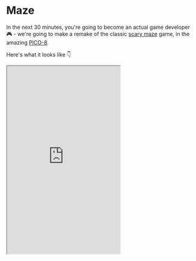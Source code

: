 # Maze

In the next 30 minutes, you're going to become an actual game developer 🎮  - we're going to make a remake of the classic [scary maze](http://www.playscarymazegame.net/play-scary-maze-game/) game, in the amazing [PICO-8](https://www.lexaloffle.com/pico-8.php).

Here's what it looks like 👇

<iframe src="https://www.lexaloffle.com/bbs/?pid=53863#p53862" style="height:500px">

## Setup 🔧

All you need for this setup is a copy of PICO-8, which you can get [here](https://www.lexaloffle.com/pico-8.php). PICO-8 is a game development suite which is delightfully simple, satisfying and quick to work with - you can write code, draw characters and maps, along with making music, all in the same software which weighs only a few megabytes ⚡

PICO-8 works on Windows, Mac OS, Linux and even Raspberry Pi 🖥️  - it is totally worth the $15!

## Exploring ⛰

Nice - you got PICO-8! When you launch it, you might see this unfamiliar screen with a blinking red cursor 👇

![](-efdafb55-0a7e-4ae7-9007-9303c1010517Untitled)

This is the PICO-8 console - but you won't need this for now, so go ahead and press `esc` on your keyboard. You'll see something like this:

![](-bad3936a-500b-4180-b620-77cbc8beb29eUntitled)

Go ahead and click on each of the icons on the top right of the screen. In order, they represent:

1. **Code**: Logic that your game runs continously
2. **Sprite**: Draw the characters in your game
3. **Map**: Make a map for your game(background) with sprites
4. **Sound**: Make small sound effects for your game
5. **Music**: Compose background music for your game with sounds

Explore anything you want - or don't 😛  There's no need to worry about breaking anything 😌

## Getting started 🏃

Once you're done exploring, quit and restart PICO-8 - and then press the `esc` key like you did earlier. You're into the code editor once again 👨‍💻

If you've ever played games before, you've probably heard of the term `FPS` - it stands for **F**rames **P**er **S**econd. PICO-8 runs at 30 FPS, meaning your game is updated 30 times every second.

We're going to divide our game into 3 sections, where we initialize our game, we update it, and when we draw it to the screen - the code for these sections would look like this:

```lua
function _init() --Initializing: runs only once, when the game is loaded
end

function _update() --Updating: runs 30 times every second
end

function _draw() --Drawing: runs 30 times every second, but after _update
end
```

Let's start with something simple - drawing a small square in the middle of our screen. PICO-8's screen is 128x128 pixels, so we'll draw a pixel in the center with co-ordinates `64(x), 64(y)` and `12` to make it blue! Add this code inside your `_draw() function`:

```lua
cls()
pset(64,64,12)
```

`cls()` clears the screen everytime your code runs, so that our screen doesn't become too messy!

Now, just press `⌘/ctrl + r` to run the game, and see a nice blue pixel in the middle of our screen 👀

![](-8e88f988-5fa4-4a97-b8cd-2f6629747b7dUntitled)

That's pretty boring though 💤  - Let's make this pixel move!

But before we do that, we need a place to store these co-ordinates, so add these containers to your `_init() function`:

```lua
x=64
y=64
```

and update your `_draw function` with this:

```lua
pset(x,y,12)
```

Your code will still run perfectly, but the pixel still doesn't move - we'll get to that now!

Since the update function runs 30 times/second, we can include conditions inside it to move our pixel. We'll use our arrow keys to control it, with simple logic, increasing or decreasing the x and y co-ordinates of the pixel.

Add this code to your `_update() function`:

```lua
--Use Shift+U,D,R,L for typing in arrow keys in PICO-8
if(btn(⬆️)) y-=1
if(btn(⬇️)) y+=1
if(btn(⬅️)) x-=1
if(btn(➡️)) x+=1
```

 Run your game(`⌘/ctrl + r`) and use your arrow keys, and you will see a moving pixel ⛸️  

## Making it a game 🎮

We have some movement on our screen now, but it's still just a pixel - and by no means even looks like a game. Let's change that, and add graphics, sound and a background map!

Head onto the 😺  tab, from the top-right corner of your screen.

![](Untitled-f22da680-7114-4927-a36d-1cda5e9634e4.png)

All you need to know for now is that you can draw 8x8 characters, from the 16 colors in the pallete to your right. Here's an example - the character I made - 

![](Untitled-3a88eb8b-eb44-4701-8862-aac5d4cfaffc.png)

When you're making games, characters, and other individual art is referred to as a `sprite`. Let's go ahead and replace the blue pixel with our newly drawn character - change your `pset(x,y,12)` line to this:

```lua
spr(1, x, y) -- draws the first sprite, to our x and y co-ordinates.
```

Nice! We have our own character roaming around on the screen - next, let's make an environment - a map for our character. Go back to the sprite editor (😺 ) - and click on the empty space next to your character - and draw a tile - paint your entire stripe blue - we'll use that to make a river in our game. 

![](Untitled-ccbb28ec-1a11-40bf-83ce-1c83cb84655c.png)

Draw other types of tiles by clicking on the empty space next to the ones you've already drawn. Draw one sprite for grass, and another one with a treasure chest on it 💰

Head over the the map tab - the one with 4 rectangles on it, and use your sprites to make a map that looks something like this 👇

![](Untitled-64d4814e-370a-4b16-a432-47bbdf4107c3.png)

If you run your game now, you won't see any change - we need to draw the map to our screen first 🖌️  Add this to your `_draw()` function:

```lua
map(0,0) --make sure this comes before you draw your sprite
```

Our little creation finally looks like a game now 🎮 

### Enforcing rules 📖

Our game is still just a character roaming around a map though - a player has no idea of what the objective is. Let's add some logic to our game that makes an irritating sound whenever the character goes out of the river, and onto the grass 🌊 

Head over to the sound tab (🔉 ) - and use your mouse to draw something like the sound below 👇

![](Untitled-c5c26939-7d80-4731-afb7-34acea10a4bc.png)

It's high pitched, and pretty irritating 🤯 

How do we play this sound at the right time though? We'll use conditions in our code, so that this sound only plays when our sprite is on grass. The code would look like this, add this yo your `_draw()` function:

```lua
if(mget(x/8,y/8)==2) sfx(0)
```

What this code does is check every frame if our character is on the grass sprite (no.2 - if your sprites are in another sequence, replace `2` with the grass' sprite number), and if it is - the irritating sound is played!

`mget()` tells us the tile on the map, given the co-ordinates of a map tile. We divide `x` and `y` with `8` because a map tile is `8x8` pixels ▪️

### The end 🏁

We need a game over, when our player reaches the treasure chest 💰 - and it's just another line of code, very similar to what we had to do to play the irritating sound - add this to your `_draw()` function:

```lua
if(mget(x/8,y/8)==4) stop("game over!", 50, 64, 10)--50(x), 64(y), 10(color)
```

This condition checks if the map tile our character is on is the treasure chest (sprite no.4 for me), and if it is, displays a game over message like this 👇

![](Untitled-14dea7db-f2de-4613-9d24-588d4033486f.png)

You just made your own game, in under 30 minutes - how cool is that! This game can be hacked on in many ways, you should totally go ahead and make it more customized! Here are a few ideas 👇

## Consolidation 🖋️

Play around with this game  - and make it your own. 

Here are a few ideas👇

- Instead of using arrow keys to move our sprite, use the mouse
    - Google your way in to make this happen
    - You could even do something like change the x co-ordinate based on your arrow keys, and the y co-ordinate based on your mouse!
- Add a celebration sound when you reach the treasure chest
- Make this game more scary 👻
- Restart the game when the sprite goes out of the river 🔁

Here's all the annotated code for you to see:

```lua
function _init() -- initializing: runs only once, when the game is loaded
 -- we're defining x and y here
 x=0
 y=0
end

function _update() -- updating: runs 30 times every second
 -- adding controls for our character through arrow keys here
 if(btn(⬆️)) y-=1
 if(btn(⬇️)) y+=1
 if(btn(⬅️)) x-=1
 if(btn(➡️)) x+=1
end

function _draw() -- drawing: runs 30 times every second, but after _update
 -- the stuff you see and hear, is all in here
 cls() -- clear the screen before every frame
 map(0,0) -- draw a map starting from origin
 spr(1, x, y) -- draw our character sprite on the updated x and y co-ordinates
 if(mget(x/8,y/8)==2) sfx(0) -- play the irritating sound if our character is on grass
 if(mget(x/8,y/8)==4) stop("game over!", 50, 64, 10) -- quit the game when you reach the treasure chest
end
```
